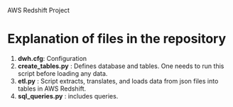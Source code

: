 AWS Redshift Project

# Explanation of files in the repository

  1. <b>dwh.cfg</b>: Configuration 
  1. <b>create_tables.py</b> : Defines database and tables. One needs to run this script before loading any data.
  1. <b>etl.py</b> : Script extracts, translates, and loads data from json files into tables in AWS Redshift.
  1. <b>sql_queries.py</b> : includes queries. 
